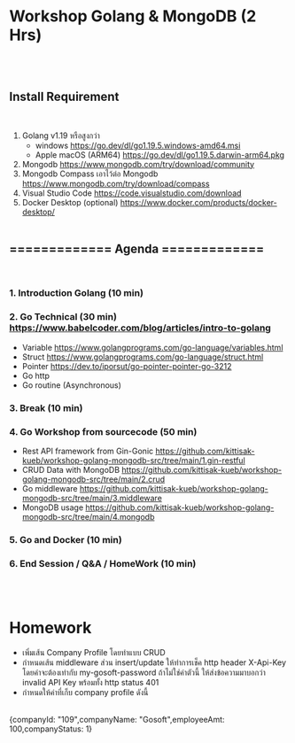 # **Workshop Golang & MongoDB (2 Hrs)**
&nbsp;<br />
&nbsp;
## Install Requirement
&nbsp;
1. Golang v1.19 หรือสูงกว่า
   - windows https://go.dev/dl/go1.19.5.windows-amd64.msi
   - Apple macOS (ARM64) https://go.dev/dl/go1.19.5.darwin-arm64.pkg
2. Mongodb https://www.mongodb.com/try/download/community
3. Mongodb Compass เอาไว้ต่อ Mongodb https://www.mongodb.com/try/download/compass
4. Visual Studio Code https://code.visualstudio.com/download
5. Docker Desktop (optional) https://www.docker.com/products/docker-desktop/
&nbsp;<br />
&nbsp;
## **============= Agenda =============**
&nbsp;<br />
### 1. Introduction Golang (10 min) 
### 2. Go Technical (30 min) https://www.babelcoder.com/blog/articles/intro-to-golang
 - Variable https://www.golangprograms.com/go-language/variables.html
 - Struct https://www.golangprograms.com/go-language/struct.html
 - Pointer https://dev.to/iporsut/go-pointer-pointer-go-3212
 - Go http
 - Go routine (Asynchronous)
### 3. Break (10 min)
### 4. Go Workshop from sourcecode (50 min)
 - Rest API framework from Gin-Gonic https://github.com/kittisak-kueb/workshop-golang-mongodb-src/tree/main/1.gin-restful
 - CRUD Data with MongoDB https://github.com/kittisak-kueb/workshop-golang-mongodb-src/tree/main/2.crud
 - Go middleware https://github.com/kittisak-kueb/workshop-golang-mongodb-src/tree/main/3.middleware
 - MongoDB usage https://github.com/kittisak-kueb/workshop-golang-mongodb-src/tree/main/4.mongodb
### 5. Go and Docker (10 min)
### 6. End Session / Q&A / HomeWork (10 min)
&nbsp;<br />
&nbsp;
# **Homework**
  - เพิ่มเส้น Company Profile โดยทำแบบ CRUD
  - กำหนดเส้น middleware ส่วน insert/update ให้ทำการเช็ค http header X-Api-Key โดยค่าจะต้องเท่ากับ my-gosoft-password ถ้าไม่ใช่ค่าตัวนี้ ให้ส่งข้อความมาบอกว่า invalid API Key พร้อมทั้ง http status 401
  - กำหนดให้ค่าที่เก็บ company profile ดังนี้
  <br />
  {companyId: "109",companyName: "Gosoft",employeeAmt: 100,companyStatus: 1}